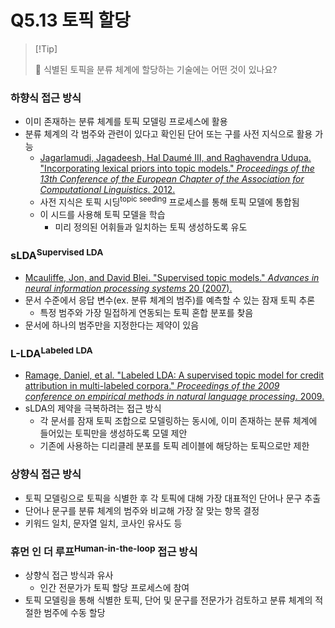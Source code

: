 # Q5.13 토픽 할당

>   [!Tip]
>
>   🙋 식별된 토픽을 분류 체계에 할당하는 기술에는 어떤 것이 있나요?

### 하향식 접근 방식

- 이미 존재하는 분류 체계를 토픽 모델링 프로세스에 활용
- 분류 체계의 각 범주와 관련이 있다고 확인된 단어 또는 구를 사전 지식으로 활용 가능
	- [Jagarlamudi, Jagadeesh, Hal Daumé III, and Raghavendra Udupa. "Incorporating lexical priors into topic models." _Proceedings of the 13th Conference of the European Chapter of the Association for Computational Linguistics_. 2012.](https://aclanthology.org/E12-1021.pdf)
	- 사전 지식은 토픽 시딩<sup>topic seeding</sup> 프로세스를 통해 토픽 모델에 통합됨
	- 이 시드를 사용해 토픽 모델을 학습
		- 미리 정의된 어휘들과 일치하는 토픽 생성하도록 유도

### sLDA<sup>Supervised LDA</sup>

- [Mcauliffe, Jon, and David Blei. "Supervised topic models." *Advances in neural information processing systems* 20 (2007).](https://proceedings.neurips.cc/paper/2007/file/d56b9fc4b0f1be8871f5e1c40c0067e7-Paper.pdf)
- 문서 수준에서 응답 변수(ex. 분류 체계의 범주)를 예측할 수 있는 잠재 토픽 추론
	- 특정 범주와 가장 밀접하게 연동되는 토픽 혼합 분포를 찾음
- 문서에 하나의 범주만을 지정한다는 제약이 있음

### L-LDA<sup>Labeled LDA</sup>

- [Ramage, Daniel, et al. "Labeled LDA: A supervised topic model for credit attribution in multi-labeled corpora." _Proceedings of the 2009 conference on empirical methods in natural language processing_. 2009.](https://aclanthology.org/D09-1026.pdf)
- sLDA의 제약을 극복하려는 접근 방식
	- 각 문서를 잠재 토픽 조합으로 모델링하는 동시에, 이미 존재하는 분류 체계에 들어있는 토픽만을 생성하도록 모델 제안
	- 기존에 사용하는 디리클레 분포를 토픽 레이블에 해당하는 토픽으로만 제한

### 상향식 접근 방식

- 토픽 모델링으로 토픽을 식별한 후 각 토픽에 대해 가장 대표적인 단어나 문구 추출
- 단어나 문구를 분류 체계의 범주와 비교해 가장 잘 맞는 항목 결정
- 키워드 일치, 문자열 일치, 코사인 유사도 등

### 휴먼 인 더 루프<sup>Human-in-the-loop</sup> 접근 방식

- 상향식 접근 방식과 유사
	- 인간 전문가가 토픽 할당 프로세스에 참여
- 토픽 모델링을 통해 식별한 토픽, 단어 및 문구를 전문가가 검토하고 분류 체계의 적절한 범주에 수동 할당